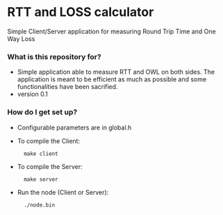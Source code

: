 # RTT and LOSS calculator #

Simple Client/Server application for measuring Round Trip Time and One Way Loss

### What is this repository for? ###

* Simple application able to measure RTT and OWL on both sides. The application is meant to be efficient as much as possible and some functionalities have been sacrified.
* version 0.1

### How do I get set up? ###

* Configurable parameters are in global.h

* To compile the Client:

		make client

* To compile the Server:

		make server

* Run the node (Client or Server):

		./node.bin



